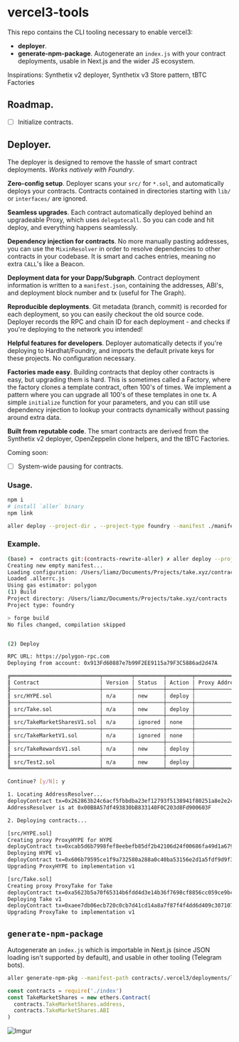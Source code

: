 vercel3-tools
=============

This repo contains the CLI tooling necessary to enable vercel3:

 * **deployer**.
 * **generate-npm-package**. Autogenerate an `index.js` with your contract deployments, usable in Next.js and the wider JS ecosystem.

Inspirations: Synthetix v2 deployer, Synthetix v3 Store pattern, tBTC Factories

## Roadmap.

 - [ ] Initialize contracts.

## Deployer.

The deployer is designed to remove the hassle of smart contract deployments. _Works natively with Foundry_.

**Zero-config setup**. Deployer scans your `src/` for `*.sol`, and automatically deploys your contracts. Contracts contained in directories starting with `lib/` or `interfaces/` are ignored.

**Seamless upgrades**. Each contract automatically deployed behind an upgradeable Proxy, which uses `delegatecall`. So you can code and hit deploy, and everything happens seamlessly.

**Dependency injection for contracts**. No more manually pasting addresses, you can use the `MixinResolver` in order to resolve dependencies to other contracts in your codebase. It is smart and caches entries, meaning no extra `CALL`'s like a Beacon.

**Deployment data for your Dapp/Subgraph**. Contract deployment information is written to a `manifest.json`, containing the addresses, ABI's, and deployment block number and tx (useful for The Graph).

**Reproducible deployments**. Git metadata (branch, commit) is recorded for each deployment, so you can easily checkout the old source code. Deployer records the RPC and chain ID for each deployment - and checks if you're deploying to the network you intended!

**Helpful features for developers**. Deployer automatically detects if you're deploying to Hardhat/Foundry, and imports the default private keys for these projects. No configuration necessary.

**Factories made easy**. Building contracts that deploy other contracts is easy, but upgrading them is hard. This is sometimes called a Factory, where the factory clones a template contract, often 100's of times. We implement a pattern where you can upgrade all 100's of these templates in one tx. A simple `initialize` function for your parameters, and you can still use dependency injection to lookup your contracts dynamically without passing around extra data.

**Built from reputable code**. The smart contracts are derived from the Synthetix v2 deployer, OpenZeppelin clone helpers, and the tBTC Factories.

Coming soon:

 - [ ] System-wide pausing for contracts.

### Usage.

```sh
npm i
# install `aller` binary
npm link

aller deploy --project-dir . --project-type foundry --manifest ./manifest-polygon2.json --gas-estimator polygon
```

### Example.

```sh
(base) ➜  contracts git:(contracts-rewrite-aller) ✗ aller deploy --project-dir . --project-type foundry --manifest ./manifest-polygon2.json --gas-estimator polygon
Creating new empty manifest...
Loading configuration: /Users/liamz/Documents/Projects/take.xyz/contracts/.allerrc.js
Loaded .allerrc.js
Using gas estimator: polygon
(1) Build
Project directory: /Users/liamz/Documents/Projects/take.xyz/contracts
Project type: foundry

> forge build
No files changed, compilation skipped


(2) Deploy

RPC URL: https://polygon-rpc.com
Deploying from account: 0x913Fd60887e7b99F2EE9115a79F3C5886ad2d47A

╔════════════════════════════╤═════════╤═════════╤════════╤═══════════════╗
║ Contract                   │ Version │ Status  │ Action │ Proxy Address ║
╟────────────────────────────┼─────────┼─────────┼────────┼───────────────╢
║ src/HYPE.sol               │ n/a     │ new     │ deploy │               ║
╟────────────────────────────┼─────────┼─────────┼────────┼───────────────╢
║ src/Take.sol               │ n/a     │ new     │ deploy │               ║
╟────────────────────────────┼─────────┼─────────┼────────┼───────────────╢
║ src/TakeMarketSharesV1.sol │ n/a     │ ignored │ none   │               ║
╟────────────────────────────┼─────────┼─────────┼────────┼───────────────╢
║ src/TakeMarketV1.sol       │ n/a     │ ignored │ none   │               ║
╟────────────────────────────┼─────────┼─────────┼────────┼───────────────╢
║ src/TakeRewardsV1.sol      │ n/a     │ new     │ deploy │               ║
╟────────────────────────────┼─────────┼─────────┼────────┼───────────────╢
║ src/Test2.sol              │ n/a     │ new     │ deploy │               ║
╚════════════════════════════╧═════════╧═════════╧════════╧═══════════════╝

Continue? [y/N]: y

1. Locating AddressResolver...
deployContract tx=0x262863b24c6acf5fbbdba23ef12793f5138941f80251a8e2e2ce655d933b552b
AddressResolver is at 0x00B8A57df493830bB833140F0C203d8Fd900603F

2. Deploying contracts...

[src/HYPE.sol]
Creating proxy ProxyHYPE for HYPE
deployContract tx=0xcab5d6b7998fef8eebefb85df2b42106d24f00686fa49d1a67982026339895ad
Deploying HYPE v1
deployContract tx=0x606b79595ce1f9a732580a288a0c40ba53156e2d1a5fdf9d9f3fe74943f09108
Upgrading ProxyHYPE to implementation v1

[src/Take.sol]
Creating proxy ProxyTake for Take
deployContract tx=0xa5623b5a70f65314b6fdd4d3e14b36f7698cf8856cc059ce9bcfda2bd76bb328
Deploying Take v1
deployContract tx=0xaee7db06ecb720c0cb7d41cd14a8a7f87f4f4dd6d409c307107d0040e8008123
Upgrading ProxyTake to implementation v1
```

## `generate-npm-package`

Autogenerate an `index.js` which is importable in Next.js (since JSON loading isn't supported by default), and usable in other tooling (Telegram bots).

```sh
aller generate-npm-pkg --manifest-path contracts/.vercel3/deployments/localhost/manifest.json --out index.js
```

```js
const contracts = require('./index')
const TakeMarketShares = new ethers.Contract(
  contracts.TakeMarketShares.address, 
  contracts.TakeMarketShares.ABI
)
```

![Imgur](https://imgur.com/MwcEVbR)